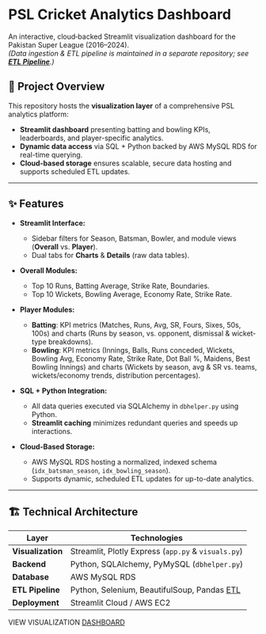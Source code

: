 # PSL Cricket Analytics Dashboard

An interactive, cloud‐backed Streamlit visualization dashboard for the Pakistan Super League (2016–2024).  
*(Data ingestion & ETL pipeline is maintained in a separate repository; see [**ETL Pipeline**](https://github.com/alysahab/PSL-Web-Scraping-ETL).)*


## 🏏 Project Overview

This repository hosts the **visualization layer** of a comprehensive PSL analytics platform:

- **Streamlit dashboard** presenting batting and bowling KPIs, leaderboards, and player-specific analytics.  
- **Dynamic data access** via SQL + Python backed by AWS MySQL RDS for real-time querying.  
- **Cloud-based storage** ensures scalable, secure data hosting and supports scheduled ETL updates.  

---

## ✨ Features

- **Streamlit Interface:**  
  - Sidebar filters for Season, Batsman, Bowler, and module views (**Overall** vs. **Player**).  
  - Dual tabs for **Charts** & **Details** (raw data tables).  

- **Overall Modules:**  
  - Top 10 Runs, Batting Average, Strike Rate, Boundaries.  
  - Top 10 Wickets, Bowling Average, Economy Rate, Strike Rate.  

- **Player Modules:**  
  - **Batting**: KPI metrics (Matches, Runs, Avg, SR, Fours, Sixes, 50s, 100s) and charts (Runs by season, vs. opponent, dismissal & wicket‐type breakdowns).  
  - **Bowling**: KPI metrics (Innings, Balls, Runs conceded, Wickets, Bowling Avg, Economy Rate, Strike Rate, Dot Ball %, Maidens, Best Bowling Innings) and charts (Wickets by season, avg & SR vs. teams, wickets/economy trends, distribution percentages).  

- **SQL + Python Integration:**  
  - All data queries executed via SQLAlchemy in `dbhelper.py` using Python.  
  - **Streamlit caching** minimizes redundant queries and speeds up interactions.  

- **Cloud-Based Storage:**  
  - AWS MySQL RDS hosting a normalized, indexed schema (`idx_batsman_season`, `idx_bowling_season`).  
  - Supports dynamic, scheduled ETL updates for up-to-date analytics.  

---

## 🏗 Technical Architecture

<div align="center">
  
| Layer            | Technologies                                   |
|------------------|------------------------------------------------|
| **Visualization**| Streamlit, Plotly Express (`app.py` & `visuals.py`)                     |
| **Backend**      | Python, SQLAlchemy, PyMySQL (`dbhelper.py`)    |
| **Database**     | AWS MySQL RDS                                  |
| **ETL Pipeline** | Python, Selenium, BeautifulSoup, Pandas [ETL](https://github.com/alysahab/PSL-Web-Scraping-ETL) |
| **Deployment**   | Streamlit Cloud / AWS EC2                      |
  
</div>


VIEW VISUALIZATION [DASHBOARD](https://psl-players-stats.streamlit.app/)

